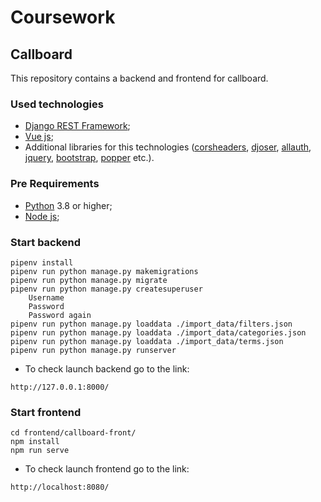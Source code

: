 # Coursework 
## Callboard 

This repository contains a backend and frontend for callboard. 

### Used technologies
- [Django REST Framework](https://www.django-rest-framework.org/);
- [Vue js](https://vuejs.org/);
- Additional libraries for this technologies ([corsheaders](https://pypi.org/project/django-cors-headers/), [djoser](https://djoser.readthedocs.io/en/latest/getting_started.html), [allauth](https://django-allauth.readthedocs.io/en/latest/installation.html), [jquery](https://jquery.com/), [bootstrap](https://getbootstrap.com/), [popper](https://github.com/RobinCK/vue-popper) etc.).

### Pre Requirements
- [Python](https://www.python.org/downloads/release/python-380/) 3.8 or higher;
- [Node js](https://nodejs.org/uk/);

### Start backend
```
pipenv install
pipenv run python manage.py makemigrations
pipenv run python manage.py migrate
pipenv run python manage.py createsuperuser
    Username 
    Password
    Password again
pipenv run python manage.py loaddata ./import_data/filters.json
pipenv run python manage.py loaddata ./import_data/categories.json
pipenv run python manage.py loaddata ./import_data/terms.json
pipenv run python manage.py runserver
```
- To check launch backend go to the link:
```
http://127.0.0.1:8000/
```

### Start frontend
```
cd frontend/callboard-front/
npm install
npm run serve
```

- To check launch frontend go to the link:
```
http://localhost:8080/
```